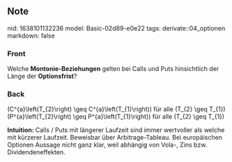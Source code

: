 ## Note
nid: 1638101132236
model: Basic-02d89-e0e22
tags: derivate::04_optionen
markdown: false

### Front
Welche <b>Montonie-Beziehungen</b> gelten bei Calls und Puts hinsichtlich der Länge der <b>Optionsfrist</b>?

### Back
\(C^{a}\left(T_{2}\right) \geq C^{a}\left(T_{1}\right)\) für alle \(T_{2} \geq T_{1}\)
\(P^{a}\left(T_{2}\right) \geq P^{a}\left(T_{1}\right)\) für alle \(T_{2} \geq T_{1}\)

<b>Intuition: </b>
Calls / Puts mit längerer Laufzeit sind immer wertvoller als welche mit kürzerer Laufzeit. Beweisbar über Arbitrage-Tableau. Bei europäischen Optionen Aussage nicht ganz klar, weil abhängig von Vola-, Zins bzw. Dividendeneffekten.
